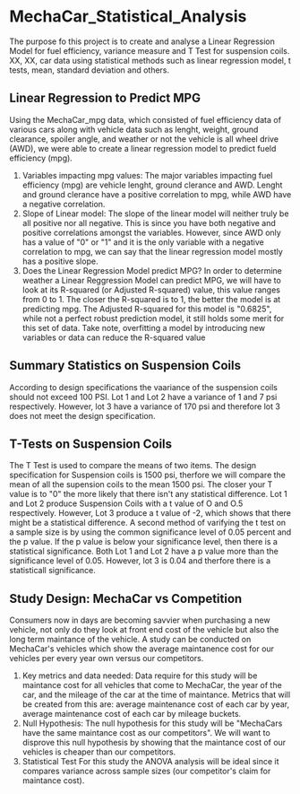 # MechaCar_Statistical_Analysis
The purpose fo this project is to create and analyse a Linear Regression Model for fuel efficiency, variance measure and T Test for suspension coils.    XX, XX,  car data using statistical methods such as linear regression model, t tests, mean, standard deviation and others.  
## Linear Regression to Predict MPG
Using the MechaCar_mpg data, which consisted of fuel efficiency data of various cars along with vehicle data such as lenght, weight, ground clearance, spoiler angle, and weather or not the vehicle is all wheel drive (AWD), we were able to create a linear regression model to predict fueld efficiency (mpg).  
1. Variables impacting mpg values: 
The major variables impacting fuel efficiency (mpg) are vehicle lenght, ground clerance and AWD.  Lenght and ground clerance have a positive correlation to mpg, while AWD have a negative correlation. 
2.  Slope of Linear model: 
The slope of the linear model will neither truly be all positive nor all negative.  This is since you have both negative and positive correlations amongst the variables.  However, since AWD only has a value of "0" or "1" and it is the only variable with a negative correlation to mpg, we can say that the linear regression model mostly has a positive slope. 
3.  Does the Linear Regression Model predict MPG?
In order to determine weather a Linear Reggression Model can predict MPG, we will have to look at its R-squared (or Adjusted R-squared) value, this value ranges from 0 to 1. The closer the R-squared is to 1, the better the model is at predicting mpg.  The Adjusted R-squared for this model is "0.6825", while not a perfect robust prediction model, it still holds some merit for this set of data. Take note, overfitting a model by introducing new variables or data can reduce the R-squared value
## Summary Statistics on Suspension Coils
According to design specifications the vaariance of the suspension coils should not exceed 100 PSI. Lot 1 and Lot 2 have a variance of 1 and 7 psi respectively.  However, lot 3 have a variance of 170 psi and therefore lot 3 does not meet the design specification.  

## T-Tests on Suspension Coils
The T Test is used to compare the means of two items.  The design specification for Suspension coils is 1500 psi, therfore we will compare the mean of all the supension coils to the mean 1500 psi. The closer your T value is to "0" the more likely that there isn't any statistical difference.  Lot 1 and Lot 2 produce Suspension Coils with a t value of O and O.5 respectively.  However, Lot 3 produce a t value of -2, which shows that there might be a statistical difference.  A second method of varifying the t test on a sample size is by using the common significance level of 0.05 percent and the p value.  If the p value is below your significance level, then there is a statistical significance. Both Lot 1 and Lot 2 have a p value more than the significance level of 0.05.  However, lot 3 is 0.04 and therfore there is a statisticall significance. 

## Study Design: MechaCar vs Competition
Consumers now in days are becoming savvier when purchasing a new vehicle, not only do they look at front end cost of the vehicle but also the long term maintance of the vehicle.  A study can be conducted on MechaCar's vehicles which show the average maintanence cost for our vehicles per every year own versus our competitors. 
1. Key metrics and data needed:
Data require for this study will be maintance cost for all vehicles that come to MechaCar, the year of the car, and the mileage of the car at the time of maintance. Metrics that will be created from this are: 
average maintenance cost of each car by year,
average maintenance cost of each car by mileage buckets. 
2. Null Hypothesis: 
The null hypothesis for this study will be "MechaCars have the same maintance cost as our competitors".  We will want to disprove this null hypothesis by showing that the maintance cost of our vehicles is cheaper than our competitors. 
3. Statistical Test
For this study the ANOVA analysis will be ideal since it compares variance across sample sizes (our competitor's claim for maintance cost).  
